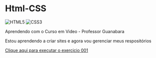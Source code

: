 # Html-CSS
![HTML5](https://img.shields.io/badge/html5-%23E34F26.svg?style=for-the-badge&logo=html5&logoColor=white) ![CSS3](https://img.shields.io/badge/css3-%231572B6.svg?style=for-the-badge&logo=css3&logoColor=white) 

 Aprendendo com o Curso em Video - Professor Guanabara <br>

 Estou aprendendo a criar sites e agora vou gerenciar meus respositórios

 <a href="https://leofront-end.github.io/Html-CSS/Exercicios/ex001">Clique aqui para executar o exercicio 001</a>
